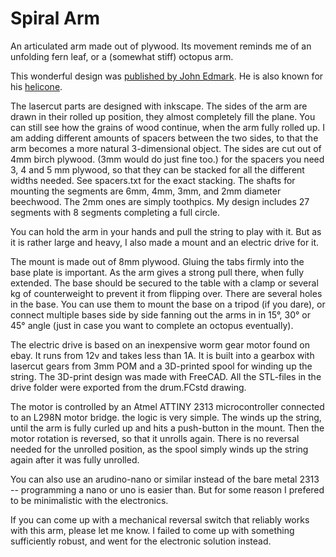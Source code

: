# Spiral Arm
An articulated arm made out of plywood. Its movement reminds me of an unfolding fern leaf, or a (somewhat stiff) octopus arm.

This wonderful design was [published by John Edmark](http://www.johnedmark.com/spirals1/2016/4/29/roll-up-spiral).
He is also known for his [helicone](http://www.johnedmark.com/rotating1/2016/4/29/helicone-an-interactive-kinetic-sculpture).

The lasercut parts are designed with inkscape. The sides of the arm are drawn in their rolled up position, they almost completely fill the plane.
You can still see how the grains of wood continue, when the arm fully rolled up.
I am adding different amounts of spacers between the two sides, to that the arm becomes a more natural 3-dimensional object.
The sides are cut out of 4mm birch plywood. (3mm would do just fine too.)
for the spacers you need 3, 4 and 5 mm plywood, so that they can be stacked for all the different widths needed. See spacers.txt for the exact stacking.
The shafts for mounting the segments are 6mm, 4mm, 3mm, and 2mm diameter beechwood. The 2mm ones are simply toothpics.
My design includes 27 segments with 8 segments completing a full circle.

You can hold the arm in your hands and pull the string to play with it. But as it is rather large and heavy, I also made a mount and an electric drive for it.

The mount is made out of 8mm plywood. Gluing the tabs firmly into the base plate is important. As the arm gives a strong pull there, when fully extended.
The base should be secured to the table with a clamp or several kg of counterweight to prevent it from flipping over. 
There are several holes in the base. You can use them to mount the base on a tripod (if you dare), or connect multiple bases side by side fanning out the arms in
in 15°, 30° or 45° angle (just in case you want to complete an octopus eventually).

The electric drive is based on an inexpensive worm gear motor found on ebay. It runs from 12v and takes less than 1A. 
It is built into a gearbox with lasercut gears from 3mm POM and a 3D-printed spool for winding up the string. The 3D-print design was made with FreeCAD.
All the STL-files in the drive folder were exported from the drum.FCstd drawing.

The motor is controlled by an Atmel ATTINY 2313 microcontroller connected to an L298N motor bridge. 
the logic is very simple. The winds up the string, until the arm is fully curled up and hits a push-button in the mount. Then the motor rotation is reversed, so that it unrolls again. There is no reversal needed for the unrolled position, as the spool simply winds up the string again after it was fully unrolled. 

You can also use an arudino-nano or similar instead of the bare metal 2313 -- programming a nano or uno is easier than. But for some reason I prefered to be minimalistic with the electronics.

If you can come up with a mechanical reversal switch that reliably works with this arm, please let me know. I failed to come up with something sufficiently robust, and went for the electronic solution instead. 
